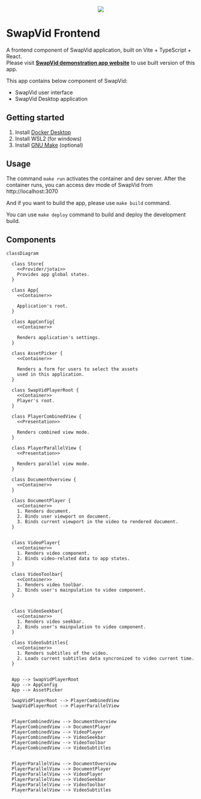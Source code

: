 <div style="display:grid; place-items:center;"> 
  <img src="https://github.com/taichimurakami-github/swapvid_frontend/assets/64308722/e56ab988-60c0-4cf8-ae1e-430f036c0483" />
</div>

# SwapVid Frontend


A frontend component of SwapVid application, built on Vite + TypeScript + React.  
Please visit **[SwapVid demonstration app website](https://swapvid-demo.web.app)** to use built version of this app.

This app contains below component of SwapVid:
- SwapVid user interface
- SwapVid Desktop application

## Getting started

1. Install [Docker Desktop](https://www.docker.com/products/docker-desktop/)
2. Install WSL2 (for windows)
3. Install [GNU Make](https://www.gnu.org/software/make/) (optional)

## Usage

The command `make run` activates the container and dev server. After the container runs, you can access dev mode of SwapVid from http://localhost:3070

And if you want to build the app, please use  `make build` command.

You can use `make deploy` command to build and deploy the development build.


## Components

```mermaid
classDiagram

  class Store{
    <<Provider/jotai>>
    Provides app global states.
  }

  class App{
    <<Container>>

    Application's root.
  }

  class AppConfig{
    <<Container>>

    Renders application's settings.
  }

  class AssetPicker {
    <<Container>>

    Renders a form for users to select the assets
    used in this application.
  }

  class SwapVidPlayerRoot {
    <<Container>>
    Player's root.
  }

  class PlayerCombinedView {
    <<Presentation>>

    Renders combined view mode.
  }

  class PlayerParallelView {
    <<Presentation>>

    Renders parallel view mode.
  }

  class DocumentOverview {
    <<Container>>
  }

  class DocumentPlayer {
    <<Container>>
    1. Renders document.
    2. Binds user viewport on document.
    3. Binds current viewport in the video to rendered document.
  }


  class VideoPlayer{
    <<Container>>
    1. Renders video component.
    2. Binds video-related data to app states.
  }

  class VideoToolbar{
    <<Container>>
    1. Renders video toolbar.
    2. Binds user's mainpulation to video component.
  }


  class VideoSeekbar{
    <<Container>>
    1. Renders video seekbar.
    2. Binds user's mainpulation to video component.
  }

  class VideoSubtitles{
    <<Container>>
    1. Renders subtitles of the video.
    2. Loads current subtitles data syncronized to video current time.
  }


  App --> SwapVidPlayerRoot
  App --> AppConfig
  App --> AssetPicker

  SwapVidPlayerRoot --> PlayerCombinedView
  SwapVidPlayerRoot --> PlayerParallelView


  PlayerCombinedView --> DocumentOverview
  PlayerCombinedView --> DocumentPlayer
  PlayerCombinedView --> VideoPlayer
  PlayerCombinedView --> VideoSeekbar
  PlayerCombinedView --> VideoToolbar
  PlayerCombinedView --> VideoSubtitles


  PlayerParallelView --> DocumentOverview
  PlayerParallelView --> DocumentPlayer
  PlayerParallelView --> VideoPlayer
  PlayerParallelView --> VideoSeekbar
  PlayerParallelView --> VideoToolbar
  PlayerParallelView --> VideoSubtitles
```
